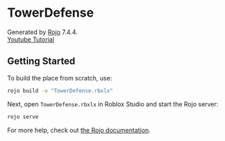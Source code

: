 # TowerDefense
Generated by [Rojo](https://github.com/rojo-rbx/rojo) 7.4.4. <br/>
[Youtube Tutorial](https://www.youtube.com/watch?v=DanjB0cTfw0&list=PLtMUa6NlF10fEF1WOeDtuGcIn0RdUNL7c)

## Getting Started
To build the place from scratch, use:

```bash
rojo build -o "TowerDefense.rbxlx"
```

Next, open `TowerDefense.rbxlx` in Roblox Studio and start the Rojo server:

```bash
rojo serve
```

For more help, check out [the Rojo documentation](https://rojo.space/docs).